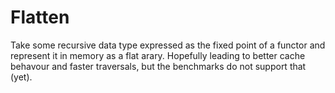 # Flatten

Take some recursive data type expressed as the fixed point of a functor and represent it in memory as a flat arary. 
Hopefully leading to better cache behavour and faster traversals, but the benchmarks do not support that (yet).

